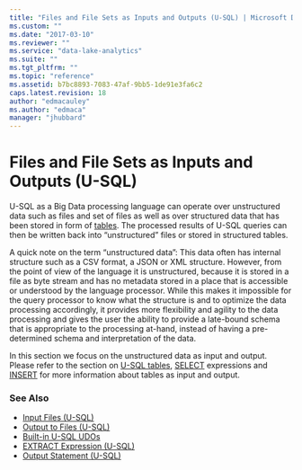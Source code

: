 ```yaml
---
title: "Files and File Sets as Inputs and Outputs (U-SQL) | Microsoft Docs"
ms.custom: ""
ms.date: "2017-03-10"
ms.reviewer: ""
ms.service: "data-lake-analytics"
ms.suite: ""
ms.tgt_pltfrm: ""
ms.topic: "reference"
ms.assetid: b7bc8893-7083-47af-9bb5-1de91e3fa6c2
caps.latest.revision: 18
author: "edmacauley"
ms.author: "edmaca"
manager: "jhubbard"
---
```

# Files and File Sets as Inputs and Outputs (U-SQL)
[//]: * "Input and Output of Data"  
U-SQL as a Big Data processing language can operate over unstructured data such as files and set of files as well as over structured data that has been stored in form of [tables](u-sql-tables.md). The processed results of U-SQL queries can then be written back into “unstructured” files or stored in structured tables.  
  
A quick note on the term “unstructured data”: This data often has internal structure such as a CSV format, a JSON or XML structure. However, from the point of view of the language it is unstructured, because it is stored in a file as byte stream and has no metadata stored in a place that is accessible or understood by the language processor. While this makes it impossible for the query processor to know what the structure is and to optimize the data processing accordingly, it provides more flexibility and agility to the data processing and gives the user the ability to provide a late-bound schema that is appropriate to the processing at-hand, instead of having a pre-determined schema and interpretation of the data.  
  
In this section we focus on the unstructured data as input and output. Please refer to the section on [U-SQL tables](u-sql-tables.md), [SELECT](select-expression-u-sql.md) expressions and [INSERT](insert-u-sql.md) for more information about tables as input and output.  
  
### See Also  
* [Input Files (U-SQL)](input-files-u-sql.md)
* [Output to Files (U-SQL)](output-to-files-u-sql.md)
* [Built-in U-SQL UDOs](built-in-u-sql-udos.md)
* [EXTRACT Expression (U-SQL)](extract-expression-u-sql.md) 
* [Output Statement (U-SQL)](output-statement-u-sql.md)



